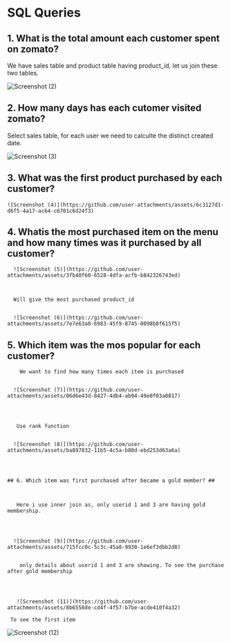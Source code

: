 # SQL Queries #



## 1. What is the total amount each customer spent on zomato? ##

  
   We have sales table and product table having product_id, let us join these two tables.

  
   ![Screenshot (2)](https://github.com/user-attachments/assets/6df8a14f-663e-485e-8d84-5952eca3e518)




 
 ## 2. How many days has each cutomer visited zomato? ##

   Select sales table, for each user we need to calculte the distinct created date.

   ![Screenshot (3)](https://github.com/user-attachments/assets/4a011583-5981-4f52-af55-f24335313c28)



 
 ## 3. What was the first product purchased by each customer? ##


    ![Screenshot (4)](https://github.com/user-attachments/assets/6c3127d1-d6f5-4a17-ac64-c6701c6d24f3)



 
   
   ## 4. Whatis the most purchased item on the menu and how many times was it purchased by all customer?

      ![Screenshot (5)](https://github.com/user-attachments/assets/3fb40f60-6528-4dfa-acfb-b842326743ed)



      Will give the most purchased product_id


      ![Screenshot (6)](https://github.com/user-attachments/assets/7e7e63a0-6983-45f9-8745-0098b8f615f5)


   ##  5. Which item was the mos popular for each customer? ##

       
        
        We want to find how many times each item is purchased

     
      ![Screenshot (7)](https://github.com/user-attachments/assets/06d6e43d-8427-4db4-ab94-49e0f03a0817)




       Use rank function


      ![Screenshot (8)](https://github.com/user-attachments/assets/ba897832-11b5-4c5a-b80d-ebd253d63a6a)

      
      
      
    ## 6. Which item was first purchased after became a gold member? ##


       
       Here i use inner join as, only userid 1 and 3 are having gold membership.


   
   
      ![Screenshot (9)](https://github.com/user-attachments/assets/715fcc0c-5c3c-45a8-9930-1e6ef3dbb2d8)


        only details about userid 1 and 3 are showing. To see the purchase after gold membership

   


       ![Screenshot (11)](https://github.com/user-attachments/assets/8b6558de-cd4f-4f57-b7be-acde410f4a32)

     To see the first item


   ![Screenshot (12)](https://github.com/user-attachments/assets/aac9489a-b406-4546-bf1d-d465cce26793)



     
   
